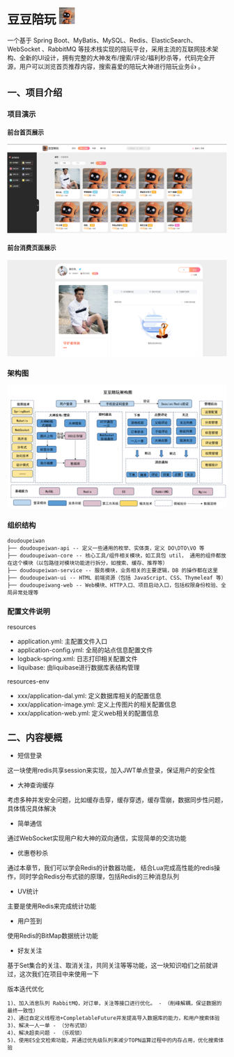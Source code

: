 # 豆豆陪玩  <img src="https://github.com/HsiuChi/doudou-peiwan-master/blob/master/msg/20240522160140.jpg" width="36px">

一个基于 Spring Boot、MyBatis、MySQL、Redis、ElasticSearch、WebSocket 、RabbitMQ 等技术栈实现的陪玩平台，采用主流的互联网技术架构、全新的UI设计，拥有完整的大神发布/搜索/评论/福利秒杀等，代码完全开源，用户可以浏览首页推荐内容，搜索喜爱的陪玩大神进行陪玩业务👍 。

## 一、项目介绍

### 项目演示
#### 前台首页展示
![image](https://github.com/HsiuChi/doudou-peiwan-master/blob/master/msg/20240521152513.jpg)

#### 前台消费页面展示
![image](https://github.com/HsiuChi/doudou-peiwan-master/blob/master/msg/20240821155824.png)

### 架构图
![image](https://github.com/HsiuChi/doudou-peiwan-master/blob/master/msg/20240601154249.png)

### 组织结构
```
doudoupeiwan
├── doudoupeiwan-api -- 定义一些通用的枚举、实体类，定义 DO\DTO\VO 等
├── doudoupeiwan-core -- 核心工具/组件相关模块，如工具包 util， 通用的组件都放在这个模块（以包路径对模块功能进行拆分，如搜索、缓存、推荐等）
├── doudoupeiwan-service -- 服务模块，业务相关的主要逻辑，DB 的操作都在这里
├── doudoupeiwan-ui -- HTML 前端资源（包括 JavaScript、CSS、Thymeleaf 等）
├── doudoupeiwang-web -- Web模块、HTTP入口、项目启动入口，包括权限身份校验、全局异常处理等
```

### 配置文件说明
resources
- application.yml: 主配置文件入口
- application-config.yml: 全局的站点信息配置文件
- logback-spring.xml: 日志打印相关配置文件
- liquibase: 由liquibase进行数据库表结构管理
  
resources-env
- xxx/application-dal.yml: 定义数据库相关的配置信息
- xxx/application-image.yml: 定义上传图片的相关配置信息
- xxx/application-web.yml: 定义web相关的配置信息
  

## 二、内容梗概
* 短信登录

这一块使用redis共享session来实现，加入JWT单点登录，保证用户的安全性

* 大神查询缓存

考虑多种并发安全问题，比如缓存击穿，缓存穿透，缓存雪崩，数据同步性问题，具体情况具体解决

* 简单通信

通过WebSocket实现用户和大神的双向通信，实现简单的交流功能

* 优惠卷秒杀

通过本章节，我们可以学会Redis的计数器功能， 结合Lua完成高性能的redis操作，同时学会Redis分布式锁的原理，包括Redis的三种消息队列

* UV统计

主要是使用Redis来完成统计功能

* 用户签到

使用Redis的BitMap数据统计功能

* 好友关注

基于Set集合的关注、取消关注，共同关注等等功能，这一块知识咱们之前就讲过，这次我们在项目中来使用一下

版本迭代优化
```
1)、加入消息队列 RabbitMQ，对订单，关注等接口进行优化。 - （削峰解耦，保证数据的最终一致性）
2)、通过自定义线程池+CompletableFuture并发提高导入数据库的能力，和用户搜索体验
3)、解决一人一单 - （分布式锁）
4)、解决超卖问题 - （乐观锁）
5)、使用ES全文检索功能，并通过优先级队列来减少TOPN运算过程中的内存占用，优化搜索体验
```
